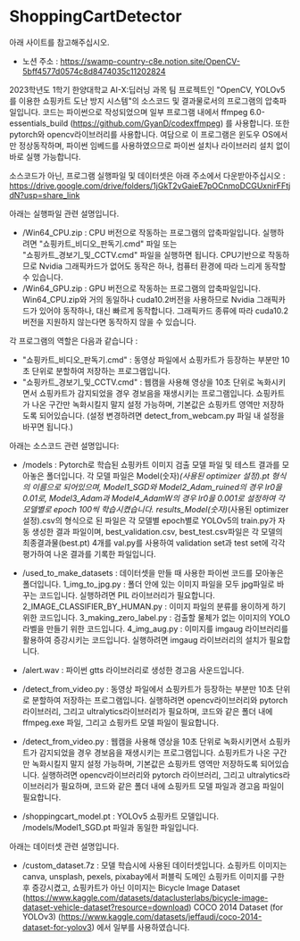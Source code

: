 # ShoppingCartDetector

아래 사이트를 참고해주십시오. 
* 노션 주소 : https://swamp-country-c8e.notion.site/OpenCV-5bff4577d0574c8d8474035c11202824

2023학년도 1학기 한양대학교 AI-X:딥러닝 과목 팀 프로젝트인 "OpenCV, YOLOv5를 이용한 쇼핑카트 도난 방지 시스템"의 
소스코드 및 결과물로서의 프로그램의 압축파일입니다.
코드는 파이썬으로 작성되었으며 일부 프로그램 내에서 ffmpeg 6.0-essentials_build (https://github.com/GyanD/codexffmpeg)
를 사용합니다. 또한 pytorch와 opencv라이브러리를 사용합니다.
여담으로 이 프로그램은 윈도우 OS에서만 정상동작하며, 파이썬 임베드를 사용하였으므로 파이썬 설치나 라이브러리 설치 없이 
바로 실행 가능합니다.

소스코드가 아닌, 프로그램 실행파일 및 데이터셋은 아래 주소에서 다운받아주십시오 :
https://drive.google.com/drive/folders/1jGkT2vGaieE7pOCnmoDCGUxnirFFtjdN?usp=share_link

아래는 실행파일 관련 설명입니다.

* /Win64_CPU.zip : 
  CPU 버전으로 작동하는 프로그램의 압축파일입니다. 실행하려면 "쇼핑카트_비디오_판독기.cmd" 파일 또는  
  "쇼핑카트_경보기_및_CCTV.cmd" 파일을 실행하면 됩니다. 
  CPU기반으로 작동하므로 Nvidia 그래픽카드가 없어도 동작은 하나, 컴퓨터 환경에 따라 느리게 동작할 수 있습니다.
* /Win64_GPU.zip :
  GPU 버전으로 작동하는 프로그램의 압축파일입니다. Win64_CPU.zip와 거의 동일하나 cuda10.2버전을 사용하므로 
  Nvidia 그래픽카드가 있어야 동작하나, 대신 빠르게 동작합니다. 그래픽카드 종류에 따라 cuda10.2버전을 지원하지 
  않는다면 동작하지 않을 수 있습니다. 
  
각 프로그램의 역할은 다음과 같습니다 : 
* "쇼핑카트_비디오_판독기.cmd" :
  동영상 파일에서 쇼핑카트가 등장하는 부분만 10초 단위로 분할하여 저장하는 프로그램입니다.
* "쇼핑카트_경보기_및_CCTV.cmd" : 
  웹캠을 사용해 영상을 10초 단위로 녹화시키면서 쇼핑카트가 감지되었을 경우 경보음을 
  재생시키는 프로그램입니다. 쇼핑카트가 나온 구간만 녹화시킬지 말지 설정 가능하며, 기본값은 
  쇼핑카트 영역만 저장하도록 되어있습니다. (설정 변경하려면 detect_from_webcam.py 파일 내 
  설정을 바꾸면 됩니다.)


아래는 소스코드 관련 설명입니다:

* /models : 
  Pytorch로 학습된 쇼핑카트 이미지 검출 모델 파일 및 테스트 결과를 모아놓은 폴더입니다.
  각 모델 파일은 Model(숫자)_(사용된 optimizer 설정).pt 형식의 이름으로 되어있으며,
  Model1_SGD와 Model2_Adam_ruined의 경우 lr0을 0.01로, Model3_Adam과 Model4_AdamW의 경우 
  lr0을 0.001로 설정하여 각 모델별로 epoch 100씩 학습시켰습니다. 
  results_Model(숫자)_(사용된 optimizer 설정).csv의 형식으로 된 파일은 각 모델별 epoch별로
  YOLOv5의 train.py가 자동 생성한 결과 파일이며, 
  best_validation.csv, best_test.csv파일은 각 모델의 최종결과물(best.pt) 4개를 val.py를
  사용하여 validation set과 test set에 각각 평가하여 나온 결과를 기록한 파일입니다.
  
* /used_to_make_datasets : 
  데이터셋을 만들 때 사용한 파이썬 코드를 모아놓은 폴더입니다. 
  1_img_to_jpg.py : 
    폴더 안에 있는 이미지 파일을 모두 jpg파일로 바꾸는 코드입니다.
	실행하려면 PIL 라이브러리가 필요합니다.
  2_IMAGE_CLASSIFIER_BY_HUMAN.py : 
    이미지 파일의 분류를 용이하게 하기 위한 코드입니다. 
  3_making_zero_label.py : 
    검출할 물체가 없는 이미지의 YOLO라벨을 만들기 위한 코드입니다.
  4_img_aug.py : 
    이미지를 imgaug 라이브러리를 활용하여 증강시키는 코드입니다.
	실행하려면 imgaug 라이브러리의 설치가 필요합니다.
	
* /alert.wav :
  파이썬 gtts 라이브러리로 생성한 경고음 사운드입니다.
  
* /detect_from_video.py : 
  동영상 파일에서 쇼핑카트가 등장하는 부분만 10초 단위로 분할하여 저장하는 프로그램입니다.
  실행하려면 opencv라이브러리와 pytorch 라이브러리, 그리고 ultralytics라이브러리가 필요하며,
  코드와 같은 폴더 내에 ffmpeg.exe 파일, 그리고 쇼핑카트 모델 파일이 필요합니다. 
  
* /detect_from_video.py : 
  웹캠을 사용해 영상을 10초 단위로 녹화시키면서 쇼핑카트가 감지되었을 경우 경보음을 
  재생시키는 프로그램입니다. 쇼핑카트가 나온 구간만 녹화시킬지 말지 설정 가능하며, 기본값은 
  쇼핑카트 영역만 저장하도록 되어있습니다.
  실행하려면 opencv라이브러리와 pytorch 라이브러리, 그리고 ultralytics라이브러리가 필요하며,
  코드와 같은 폴더 내에 쇼핑카트 모델 파일과 경고음 파일이 필요합니다.
  
* /shoppingcart_model.pt : 
  YOLOv5 쇼핑카트 모델입니다. /models/Model1_SGD.pt 파일과 동일한 파일입니다.
  
아래는 데이터셋 관련 설명입니다. 
* /custom_dataset.7z :
  모델 학습시에 사용된 데이터셋입니다.
  쇼핑카트 이미지는 canva, unsplash, pexels, pixabay에서 퍼블릭 도메인 쇼핑카트 이미지를 구한 후 증강시켰고,
  쇼핑카트가 아닌 이미지는 
    Bicycle Image Dataset
	  (https://www.kaggle.com/datasets/dataclusterlabs/bicycle-image-dataset-vehicle-dataset?resource=download)
	COCO 2014 Dataset (for YOLOv3) 
	  (https://www.kaggle.com/datasets/jeffaudi/coco-2014-dataset-for-yolov3)
  에서 일부를 사용하였습니다.
